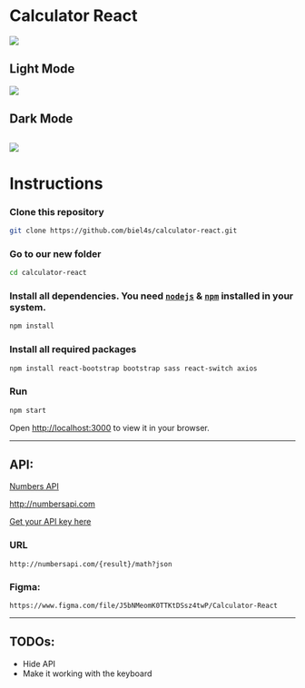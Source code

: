 # Calculator React

![](https://i.imgur.com/LyWF3yw.gif)

## Light Mode
![](https://i.imgur.com/SoQT3iL.png)

## Dark Mode
![](https://i.imgur.com/I9fKpzO.png)
---
# Instructions

### Clone this repository

```bash 
git clone https://github.com/biel4s/calculator-react.git
```

### Go to our new folder

```bash 
cd calculator-react
```

### Install all dependencies. You need [`nodejs`](https://nodejs.org/en/) & [`npm`](https://www.npmjs.com/) installed in your system.

```bash
npm install
```

### Install all required packages 
  
```bash 
npm install react-bootstrap bootstrap sass react-switch axios
```

### Run

```bash
npm start
```
Open [http://localhost:3000](http://localhost:3000) to view it in your browser.

---

## API:
  [Numbers API](http://numbersapi.com)
  
  http://numbersapi.com
  
  [Get your API key here](https://rapidapi.com/divad12/api/numbers-1)
### URL 
```
http://numbersapi.com/{result}/math?json
```

### Figma: 
```
https://www.figma.com/file/J5bNMeomK0TTKtDSsz4twP/Calculator-React
```
  
---

## TODOs: 
- Hide API
- Make it working with the keyboard
